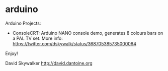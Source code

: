 arduino
=======

Arduino Projects:
* ConsoleCRT: Arduino NANO console demo, generates 8 colours bars on a PAL TV set.
              More info: https://twitter.com/dskywalk/status/368705385735000064



Enjoy!

David Skywalker
http://david.dantoine.org
